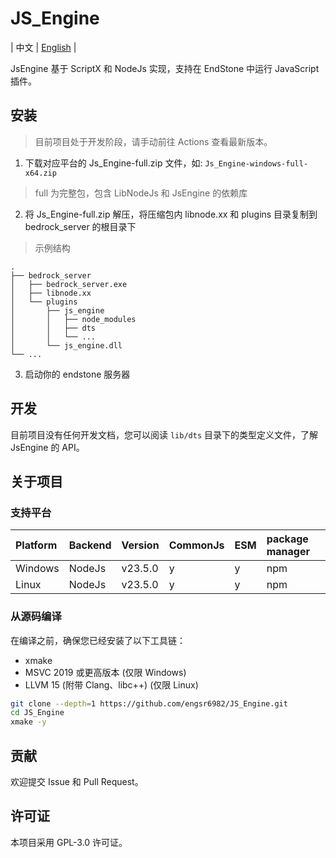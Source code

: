 # JS_Engine

| 中文 | [English](./README-EN.md) |

JsEngine 基于 ScriptX 和 NodeJs 实现，支持在 EndStone 中运行 JavaScript 插件。

## 安装

> 目前项目处于开发阶段，请手动前往 Actions 查看最新版本。

1. 下载对应平台的 Js_Engine-full.zip 文件，如: `Js_Engine-windows-full-x64.zip`

> full 为完整包，包含 LibNodeJs 和 JsEngine 的依赖库

2. 将 Js_Engine-full.zip 解压，将压缩包内 libnode.xx 和 plugins 目录复制到 bedrock_server 的根目录下

> 示例结构

```tree
.
├── bedrock_server
│   ├── bedrock_server.exe
│   ├── libnode.xx
│   └── plugins
│       ├── js_engine
│       │   ├── node_modules
│       │   ├── dts
│       │   └── ...
│       └── js_engine.dll
└── ...
```

3. 启动你的 endstone 服务器

## 开发

目前项目没有任何开发文档，您可以阅读 `lib/dts` 目录下的类型定义文件，了解 JsEngine 的 API。

## 关于项目

### 支持平台

| Platform | Backend | Version | CommonJs | ESM | package manager |
| :------- | :------ | :------ | :------- | :-- | :-------------- |
| Windows  | NodeJs  | v23.5.0 | y        | y   | npm             |
| Linux    | NodeJs  | v23.5.0 | y        | y   | npm             |

### 从源码编译

在编译之前，确保您已经安装了以下工具链：

- xmake
- MSVC 2019 或更高版本 (仅限 Windows)
- LLVM 15 (附带 Clang、libc++) (仅限 Linux)

```bash
git clone --depth=1 https://github.com/engsr6982/JS_Engine.git
cd JS_Engine
xmake -y
```

## 贡献

欢迎提交 Issue 和 Pull Request。

## 许可证

本项目采用 GPL-3.0 许可证。
